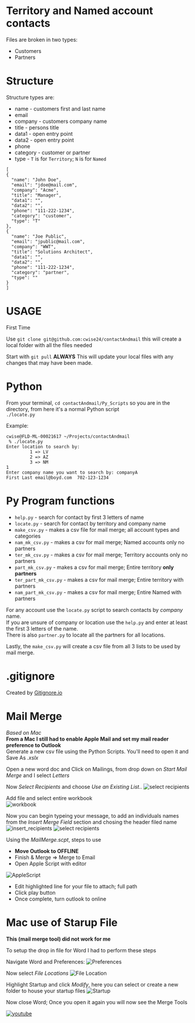 # Territory and Named account contacts
Files are broken in two types:
 - Customers
 - Partners


# Structure

Structure types are:
 - name - customers first and last name
 - email
 - company - customers company name
 - title - persons title
 - data1 - open entry point  
 - data2 - open entry point
 - phone
 - category - customer or partner
 - type - `T` is for `Territory`; `N` is for `Named`

```
[
{
  "name": "John Doe",
  "email": "jdoe@mail.com",
  "company": "Acme",
  "title": "Manager",
  "data1": "",
  "data2": "",
  "phone": "111-222-1234",
  "category": "customer",
  "type": "T"
},
{
  "name": "Joe Public",
  "email": "jpublic@mail.com",
  "company": "WWT",
  "title": "Solutions Architect",
  "data1": "",
  "data2": "",
  "phone": "111-222-1234",
  "category": "partner",
  "type": ""
}
]
```
# USAGE

First Time

Use `git clone git@github.com:cwise24/contactAndmail` this will create a local folder with all the files needed

Start with `git pull` **ALWAYS**
This will update your local files with any changes that may have been made.

# Python

From your terminal, `cd contactAndmail/Py_Scripts` so you are in the directory, from here it's a normal Python script<br>
`./locate.py`

Example:

```
cwise@FLD-ML-00021617 ~/Projects/contactAndmail
 % ./locate.py 
Enter location to search by: 
         1 => LV 
         2 => AZ 
         3 => NM 
1
Enter company name you want to search by: companyA
First Last email@boyd.com  702-123-1234
```
# Py Program functions

- `help.py` - search for contact by first 3 letters of name
- `locate.py` - search for contact by territory and company name
- `make_csv.py` - makes a csv file for mail merge; all account types and categories
- `nam_mk_csv.py` - makes a csv for mail merge; Named accounts only no partners
- `ter_mk_csv.py` - makes a csv for mail merge; Territory accounts only no partners
- `part_mk_csv.py` - makes a csv for mail merge;  Entire territory **only partners**
- `ter_part_mk_csv.py` - makes a csv for mail merge; Entire territory with partners
- `nam_part_mk_csv.py` - makes a csv for mail merge; Entire Named with partners

For any account use the `locate.py` script to search contacts by *company* name.<br>
If you are unsure of company or location use the `help.py` and enter at least the first 3 letters of the name.<br>
There is also `partner.py` to locate all the partners for all locations.

Lastly, the `make_csv.py` will create a csv file from all 3 lists to be used by mail merge.

# .gitignore

Created by [Gitignore.io](https://www.gitignore.io/)

# Mail Merge

*Based on Mac* <br>
**From a Mac I still had to enable Apple Mail and set my mail reader preference to Outlook**<br>
Generate a new csv file using the Python Scripts. You'll need to open it and Save As *.xslx*

Open a new word doc and Click on Mailings, from drop down on *Start Mail Merge* and I select *Letters*<br>

Now *Select Recipients* and choose *Use an Existing List..*
![select recipients](imgs/select_recipients.png)

Add file and select entire workbook<br>
![workbook](imgs/workbook.png)

Now you can begin typeing your message, to add an individuals names from the *Insert Merge Field* section and chosing the header filed name
![insert_recipients](imgs/insert_recipient.png)
![select recipients](imgs/insert_recipient_select_field.png)

Using the *MailMerge.scpt*, steps to use

- **Move Outlook to OFFLINE**
- Finish & Merge => Merge to Email
- Open Apple Script with editor

![AppleScript](imgs/appleScript.png)

- Edit highlighted line for your file to attach; full path
- Click play button
- Once complete, turn outlook to online

# Mac use of Starup File

**This (mail merge tool) did not work for me**

To setup the drop in file for Word I had to perform these steps

Navigate Word and Preferences:
![Preferences](imgs/Word_pref.png)

Now select *File Locations*
![File Location](imgs/Word_file_locations.png)

Highlight Startup and click *Modify*, here you can select or create a new folder to house your startup files
![Startup](imgs/Word_modify_startup.png)

Now close Word; Once you open it again you will now see the Merge Tools

[![youtube](https://img.youtube.com/vi/yj_s3cdfVDY/0.jpg)](https://www.youtube.com/watch?v=yj_s3cdfVDY "YouTube Video")